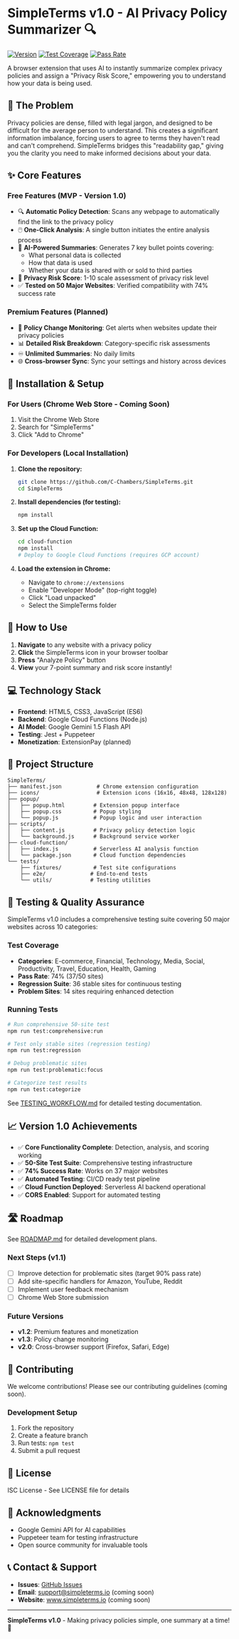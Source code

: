 # SimpleTerms v1.0 - AI Privacy Policy Summarizer 🔍

[![Version](https://img.shields.io/badge/Version-1.0-green.svg)](https://github.com/C-Chambers/SimpleTerms)
[![Test Coverage](https://img.shields.io/badge/Sites%20Tested-50-blue.svg)](TESTING_WORKFLOW.md)
[![Pass Rate](https://img.shields.io/badge/Pass%20Rate-74%25-yellow.svg)](tests/fixtures/regression-sites.json)

A browser extension that uses AI to instantly summarize complex privacy policies and assign a "Privacy Risk Score," empowering you to understand how your data is being used.

## 🎯 The Problem

Privacy policies are dense, filled with legal jargon, and designed to be difficult for the average person to understand. This creates a significant information imbalance, forcing users to agree to terms they haven't read and can't comprehend. SimpleTerms bridges this "readability gap," giving you the clarity you need to make informed decisions about your data.

## ✨ Core Features

### Free Features (MVP - Version 1.0)
- 🔍 **Automatic Policy Detection**: Scans any webpage to automatically find the link to the privacy policy
- 🖱️ **One-Click Analysis**: A single button initiates the entire analysis process
- 🤖 **AI-Powered Summaries**: Generates 7 key bullet points covering:
  - What personal data is collected
  - How that data is used
  - Whether your data is shared with or sold to third parties
- 🎯 **Privacy Risk Score**: 1-10 scale assessment of privacy risk level
- ✅ **Tested on 50 Major Websites**: Verified compatibility with 74% success rate

### Premium Features (Planned)
- 🔔 **Policy Change Monitoring**: Get alerts when websites update their privacy policies
- 📊 **Detailed Risk Breakdown**: Category-specific risk assessments
- ♾️ **Unlimited Summaries**: No daily limits
- 🌐 **Cross-browser Sync**: Sync your settings and history across devices

## 🚀 Installation & Setup

### For Users (Chrome Web Store - Coming Soon)
1. Visit the Chrome Web Store
2. Search for "SimpleTerms"
3. Click "Add to Chrome"

### For Developers (Local Installation)

1. **Clone the repository:**
   ```bash
   git clone https://github.com/C-Chambers/SimpleTerms.git
   cd SimpleTerms
   ```

2. **Install dependencies (for testing):**
   ```bash
   npm install
   ```

3. **Set up the Cloud Function:**
   ```bash
   cd cloud-function
   npm install
   # Deploy to Google Cloud Functions (requires GCP account)
   ```

4. **Load the extension in Chrome:**
   - Navigate to `chrome://extensions`
   - Enable "Developer Mode" (top-right toggle)
   - Click "Load unpacked"
   - Select the SimpleTerms folder

## 📱 How to Use

1. **Navigate** to any website with a privacy policy
2. **Click** the SimpleTerms icon in your browser toolbar
3. **Press** "Analyze Policy" button
4. **View** your 7-point summary and risk score instantly!

## 💻 Technology Stack

- **Frontend**: HTML5, CSS3, JavaScript (ES6)
- **Backend**: Google Cloud Functions (Node.js)
- **AI Model**: Google Gemini 1.5 Flash API
- **Testing**: Jest + Puppeteer
- **Monetization**: ExtensionPay (planned)

## 📂 Project Structure

```
SimpleTerms/
├── manifest.json           # Chrome extension configuration
├── icons/                  # Extension icons (16x16, 48x48, 128x128)
├── popup/
│   ├── popup.html         # Extension popup interface
│   ├── popup.css          # Popup styling
│   └── popup.js           # Popup logic and user interaction
├── scripts/
│   ├── content.js         # Privacy policy detection logic
│   └── background.js      # Background service worker
├── cloud-function/
│   ├── index.js           # Serverless AI analysis function
│   └── package.json       # Cloud function dependencies
└── tests/
    ├── fixtures/          # Test site configurations
    ├── e2e/              # End-to-end tests
    └── utils/            # Testing utilities
```

## 🧪 Testing & Quality Assurance

SimpleTerms v1.0 includes a comprehensive testing suite covering 50 major websites across 10 categories:

### Test Coverage
- **Categories**: E-commerce, Financial, Technology, Media, Social, Productivity, Travel, Education, Health, Gaming
- **Pass Rate**: 74% (37/50 sites)
- **Regression Suite**: 36 stable sites for continuous testing
- **Problem Sites**: 14 sites requiring enhanced detection

### Running Tests
```bash
# Run comprehensive 50-site test
npm run test:comprehensive:run

# Test only stable sites (regression testing)
npm run test:regression

# Debug problematic sites
npm run test:problematic:focus

# Categorize test results
npm run test:categorize
```

See [TESTING_WORKFLOW.md](TESTING_WORKFLOW.md) for detailed testing documentation.

## 📈 Version 1.0 Achievements

- ✅ **Core Functionality Complete**: Detection, analysis, and scoring working
- ✅ **50-Site Test Suite**: Comprehensive testing infrastructure
- ✅ **74% Success Rate**: Works on 37 major websites
- ✅ **Automated Testing**: CI/CD ready test pipeline
- ✅ **Cloud Function Deployed**: Serverless AI backend operational
- ✅ **CORS Enabled**: Support for automated testing

## 🛣️ Roadmap

See [ROADMAP.md](ROADMAP.md) for detailed development plans.

### Next Steps (v1.1)
- [ ] Improve detection for problematic sites (target 90% pass rate)
- [ ] Add site-specific handlers for Amazon, YouTube, Reddit
- [ ] Implement user feedback mechanism
- [ ] Chrome Web Store submission

### Future Versions
- **v1.2**: Premium features and monetization
- **v1.3**: Policy change monitoring
- **v2.0**: Cross-browser support (Firefox, Safari, Edge)

## 🤝 Contributing

We welcome contributions! Please see our contributing guidelines (coming soon).

### Development Setup
1. Fork the repository
2. Create a feature branch
3. Run tests: `npm test`
4. Submit a pull request

## 📄 License

ISC License - See LICENSE file for details

## 🙏 Acknowledgments

- Google Gemini API for AI capabilities
- Puppeteer team for testing infrastructure
- Open source community for invaluable tools

## 📞 Contact & Support

- **Issues**: [GitHub Issues](https://github.com/C-Chambers/SimpleTerms/issues)
- **Email**: support@simpleterms.io (coming soon)
- **Website**: www.simpleterms.io (coming soon)

---

**SimpleTerms v1.0** - Making privacy policies simple, one summary at a time! 🚀